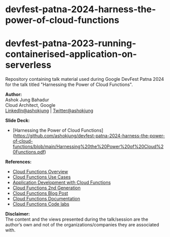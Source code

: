 # devfest-patna-2024-harness-the-power-of-cloud-functions
# devfest-patna-2023-running-containerised-application-on-serverless
Repository containing talk material used during Google DevFest Patna 2024 for the talk titled "Harnessing the Power of Cloud Functions".

**Author:**</br>
Ashok Jung Bahadur</br>
Cloud Architect, Google</br>
[LinkedIn@ashokjung](https://www.linkedin.com/in/ashokjung/) | [Twitter@ashokjung](https://twitter.com/ashokjung)

**Slide Deck:**
- [Harnessing the Power of Cloud Functions] (https://github.com/ashokjung/devfest-patna-2024-harness-the-power-of-cloud-functions/blob/main/Harnessing%20the%20Power%20of%20Cloud%20Functions.pdf)

**References:**
- [Cloud Functions Overview ](https://cloud.google.com/functions/docs/concepts/overview)
- [Cloud Functions Use Cases ](https://cloud.google.com/functions#use-cases)
- [Application Development with Cloud Functions](https://www.youtube.com/watch?v=2JTpcLwy0RQ)
- [Cloud Functions 2nd Generation](https://www.youtube.com/watch?v=N6pMppfU2aQ)
- [Cloud Functions Blog Post ](https://cloud.google.com/blog/products/serverless/introducing-the-next-generation-of-cloud-functions?utm_source=youtube&utm_medium=unpaidsoc&utm_campaign=CDR_won_gcp_n6pmppfu2aq_CloudFunctions2ndGen_050622&utm_content=description)
- [Cloud Functions Documentation ](https://cloud.google.com/functions/docs/console-quickstart?utm_source=youtube&utm_medium=unpaidsoc&utm_campaign=CDR_won_gcp_n6pmppfu2aq_CloudFunctions2ndGen_050622&utm_content=description)
- [Cloud Functions Code labs](https://codelabs.developers.google.com/codelabs/cloud-starting-cloudfunctions-v2#0)

**Disclaimer:**</br>
The content and the views presented during the talk/session are the author’s own and not of the organizations/companies they are associated with.
